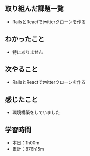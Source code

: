 ## 取り組んだ課題一覧
- RailsとReactでtwitterクローンを作る
## わかったこと
- 特にありません
## 次やること
- RailsとReactでtwitterクローンを作る
## 感じたこと
- 環境構築をしていました
## 学習時間
- 本日：1h00m
- 累計：876h15m
